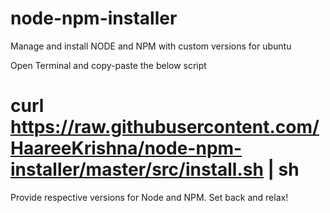 # node-npm-installer
Manage and install NODE and NPM with custom versions for ubuntu

Open Terminal and copy-paste the below script

# curl https://raw.githubusercontent.com/HaareeKrishna/node-npm-installer/master/src/install.sh | sh

Provide respective versions for Node and NPM. Set back and relax!
